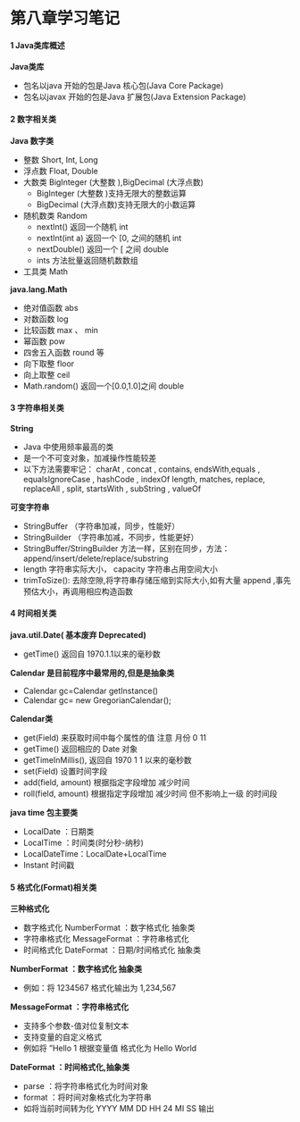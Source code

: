 # 第八章学习笔记

#### 1	Java类库概述

**Java类库**

- 包名以java 开始的包是Java 核心包(Java Core Package) 
- 包名以javax 开始的包是Java 扩展包(Java Extension Package) 



#### 2	数字相关类

**Java 数字类**

- 整数 Short, Int, Long
- 浮点数 Float, Double
- 大数类 BigInteger (大整数 ),BigDecimal (大浮点数)
  - BigInteger (大整数 )支持无限大的整数运算
  - BigDecimal (大浮点数)支持无限大的小数运算
- 随机数类 Random
  - nextInt() 返回一个随机 int
  - nextInt(int a) 返回一个 [0, 之间的随机 int
  - nextDouble() 返回一个 [ 之间 double
  - ints 方法批量返回随机数数组
- 工具类 Math

**java.lang.Math**

- 绝对值函数 abs
- 对数函数 log
- 比较函数 max 、 min
- 幂函数 pow
- 四舍五入函数 round 等
- 向下取整 floor
- 向上取整 ceil
- Math.random() 返回一个[0.0,1.0]之间 double



#### 3	字符串相关类

**String**

- Java 中使用频率最高的类
- 是一个不可变对象，加减操作性能较差
- 以下方法需要牢记： charAt , concat , contains, endsWith,equals ,
  equalsIgnoreCase , hashCode , indexOf length, matches, replace,
  replaceAll , split, startsWith , subString , valueOf



**可变字符串**

- StringBuffer （字符串加减，同步，性能好）
- StringBuilder （字符串加减，不同步，性能更好）
- StringBuffer/StringBuilder 方法一样，区别在同步，方法：append/insert/delete/replace/substring
- length 字符串实际大小， capacity 字符串占用空间大小
- trimToSize(): 去除空隙,将字符串存储压缩到实际大小,如有大量 append ,事先预估大小，再调用相应构造函数



#### 4	时间相关类

**java.util.Date( 基本废弃 Deprecated)**

- getTime() 返回自 1970.1.1以来的毫秒数

**Calendar 是目前程序中最常用的,但是是抽象类**

- Calendar gc=Calendar getInstance()
- Calendar gc= new GregorianCalendar();

**Calendar类**

- get(Field) 来获取时间中每个属性的值 注意 月份 0 11
- getTime() 返回相应的 Date 对象
- getTimeInMillis(), 返回自 1970 1 1 以来的毫秒数
- set(Field) 设置时间字段
- add(field, amount) 根据指定字段增加 减少时间
- roll(field, amount) 根据指定字段增加 减少时间 但不影响上一级
  的时间段

**java time 包主要类**

- LocalDate ：日期类
- LocalTime ：时间类(时分秒-纳秒)
- LocalDateTime：LocalDate+LocalTime
- Instant 时间戳



#### 5	格式化(Format)相关类

**三种格式化**

- 数字格式化	NumberFormat ：数字格式化 抽象类
- 字符串格式化  MessageFormat ：字符串格式化
- 时间格式化   DateFormat ：日期/时间格式化 抽象类



**NumberFormat ：数字格式化 抽象类**

- 例如：将 1234567 格式化输出为 1,234,567

**MessageFormat ：字符串格式化**

- 支持多个参数-值对位复制文本
- 支持变量的自定义格式
- 例如将 ”Hello 1 根据变量值 格式化为 Hello World

**DateFormat ：时间格式化,抽象类**

- parse ：将字符串格式化为时间对象
- format ：将时间对象格式化为字符串
- 如将当前时间转为化 YYYY MM DD HH 24 MI SS 输出